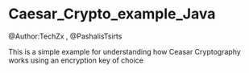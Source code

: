 # Caesar_Crypto_example_Java
@Author:TechZx , @PashalisTsirts



This is a simple example for understanding how Ceasar Cryptography works using an encryption key of choice
